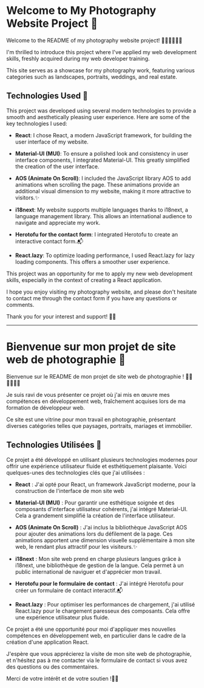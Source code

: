 # Welcome to My Photography Website Project 📸

Welcome to the README of my photography website project! 👋🏻👋🏻👋🏻

I'm thrilled to introduce this project where I've applied my web development skills, freshly acquired during my web developer training.

This site serves as a showcase for my photography work, featuring various categories such as landscapes, portraits, weddings, and real estate.

## Technologies Used 🚀

This project was developed using several modern technologies to provide a smooth and aesthetically pleasing user experience. Here are some of the key technologies I used:

- **React**: I chose React, a modern JavaScript framework, for building the user interface of my website.

- **Material-UI (MUI)**: To ensure a polished look and consistency in user interface components, I integrated Material-UI. This greatly simplified the creation of the user interface.

- **AOS (Animate On Scroll)**: I included the JavaScript library AOS to add animations when scrolling the page. These animations provide an additional visual dimension to my website, making it more attractive to visitors.✨

- **i18next**: My website supports multiple languages thanks to i18next, a language management library. This allows an international audience to navigate and appreciate my work.

- **Herotofu for the contact form**: I integrated Herotofu to create an interactive contact form.📬

- **React.lazy**: To optimize loading performance, I used React.lazy for lazy loading components. This offers a smoother user experience.

This project was an opportunity for me to apply my new web development skills, especially in the context of creating a React application.

I hope you enjoy visiting my photography website, and please don't hesitate to contact me through the contact form if you have any questions or comments.

Thank you for your interest and support! 🤝🏻

***

# Bienvenue sur mon projet de site web de photographie 📸

Bienvenue sur le README de mon projet de site web de photographie ! 👋🏻👋🏻👋🏻

Je suis ravi de vous présenter ce projet où j'ai mis en œuvre mes compétences en développement web, fraîchement acquises lors de ma formation de développeur web.

Ce site est une vitrine pour mon travail en photographie, présentant diverses catégories telles que paysages, portraits, mariages et immobilier.

## Technologies Utilisées 🚀

Ce projet a été développé en utilisant plusieurs technologies modernes pour offrir une expérience utilisateur fluide et esthétiquement plaisante. Voici quelques-unes des technologies clés que j'ai utilisées :

-   **React** : J'ai opté pour React, un framework JavaScript moderne, pour la construction de l'interface de mon site web

-   **Material-UI (MUI)** : Pour garantir une esthétique soignée et des composants d'interface utilisateur cohérents, j'ai intégré Material-UI. Cela a grandement simplifié la création de l'interface utilisateur.

-   **AOS (Animate On Scroll)** : J'ai inclus la bibliothèque JavaScript AOS pour ajouter des animations lors du défilement de la page. Ces animations apportent une dimension visuelle supplémentaire à mon site web, le rendant plus attractif pour les visiteurs.✨

-   **i18next** : Mon site web prend en charge plusieurs langues grâce à i18next, une bibliothèque de gestion de la langue. Cela permet à un public international de naviguer et d'apprécier mon travail.

-   **Herotofu pour le formulaire de contact** : J'ai intégré Herotofu pour créer un formulaire de contact interactif.📬

-   **React.lazy** : Pour optimiser les performances de chargement, j'ai utilisé React.lazy pour le chargement paresseux des composants. Cela offre une expérience utilisateur plus fluide.

Ce projet a été une opportunité pour moi d'appliquer mes nouvelles compétences en développement web, en particulier dans le cadre de la création d'une application React.

J'espère que vous apprécierez la visite de mon site web de photographie, et n'hésitez pas à me contacter via le formulaire de contact si vous avez des questions ou des commentaires.

Merci de votre intérêt et de votre soutien !🤝🏻
